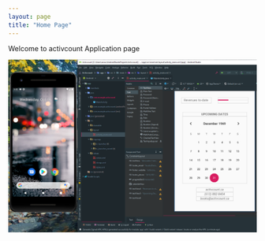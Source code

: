```yaml
---
layout: page
title: "Home Page"
---
```


Welcome to activcount Application page

![app screenshot](/img/app002.PNG)
